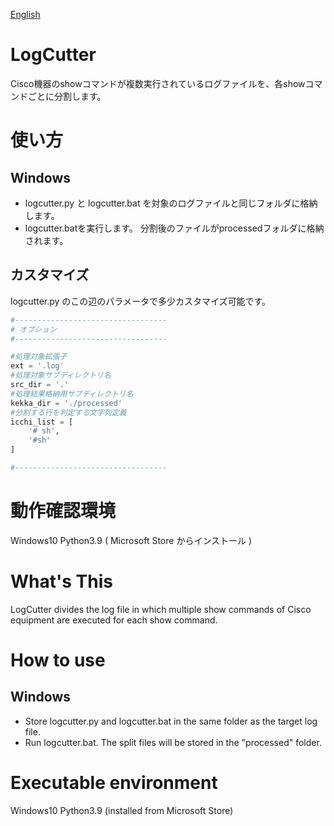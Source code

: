 [English](https://github.com/y-toyomasu/LogCutter/blob/main/README.md#whats-this)

# LogCutter
Cisco機器のshowコマンドが複数実行されているログファイルを、各showコマンドごとに分割します。

# 使い方
## Windows
* logcutter.py と logcutter.bat を対象のログファイルと同じフォルダに格納します。
* logcutter.batを実行します。
分割後のファイルがprocessedフォルダに格納されます。

## カスタマイズ
logcutter.py のこの辺のパラメータで多少カスタマイズ可能です。

```python
#----------------------------------
# オプション
#----------------------------------

#処理対象拡張子
ext = '.log'
#処理対象サブディレクトリ名
src_dir = '.'
#処理結果格納用サブディレクトリ名
kekka_dir = './processed'
#分割する行を判定する文字列定義
icchi_list = [
    '# sh',
    '#sh'
]

#----------------------------------
```

# 動作確認環境
Windows10 Python3.9 ( Microsoft Store からインストール )


# 

# What's This
LogCutter divides the log file in which multiple show commands of Cisco equipment are executed for each show command.

# How to use
## Windows
* Store logcutter.py and logcutter.bat in the same folder as the target log file.
* Run logcutter.bat.
The split files will be stored in the "processed" folder.

# Executable environment 
Windows10 Python3.9 (installed from Microsoft Store)
